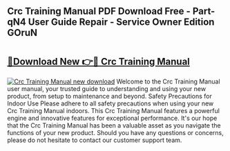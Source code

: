 ## Crc Training Manual PDF Download Free - Part-qN4 User Guide Repair - Service Owner Edition GOruN

# <h2><a href="http://bc33155.oget.top/?id=Crc+Training+Manual">🔗Download New 👉🔴 Crc Training Manual</a></h2>

[![Crc Training Manual new download](https://i.imgur.com/5g1atiW.png)](http://bc33155.oget.top/?id=Crc+Training+Manual)
Welcome to the Crc Training Manual user manual, your trusted guide to understanding and using your new product, from setup to maintenance and beyond. Safety Precautions for Indoor Use Please adhere to all safety precautions when using your new Crc Training Manual indoors. This Crc Training Manual features a powerful engine and innovative features for exceptional performance. It's our hope that the Crc Training Manual has been a valuable asset as you navigate the functions of your new product. Should you have any questions or concerns, please do not hesitate to contact our customer support team.
